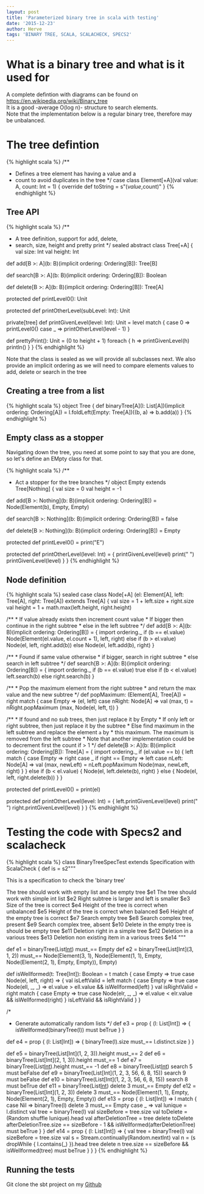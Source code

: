 ```yaml
---
layout: post
title: 'Parameterized binary tree in scala with testing'
date: '2015-12-23'
author: Herve
tags: 'BINARY TREE, SCALA, SCALACHECK, SPECS2'
---
```


# What is a binary tree and what is it used for

A complete defintion with diagrams can be found on <https://en.wikipedia.org/wiki/Binary_tree>  
It is a good -average O(log n)- structure to search elements.  
Note that the implementation below is a regular binary tree, therefore may be unbalanced.  

# The tree defintion
{% highlight scala %}
/**
  * Defines a tree element has having a value and a
  * count to avoid duplicates in the tree 
 */
case class Element[+A](val value: A, count: Int = 1) {
  override def toString = s"(${value},$count)"
}
{% endhighlight %}

## Tree API
{% highlight scala %}
/**
  * A tree definition, support for add, delete,
  * search, size, height and pretty print 
 */
sealed abstract class Tree[+A] {
  val size: Int
  val height: Int

  def add[B >: A](b: B)(implicit ordering: Ordering[B]): Tree[B]

  def search[B >: A](b: B)(implicit ordering: Ordering[B]): Boolean

  def delete[B >: A](b: B)(implicit ordering: Ordering[B]): Tree[A]

  protected def printLevel0(): Unit

  protected def printOtherLevel(subLevel: Int): Unit

  private[tree] def printGivenLevel(level: Int): Unit = level match {
    case 0 => printLevel0()
    case _ => printOtherLevel(level - 1)
  }

  def prettyPrint(): Unit = (0 to height + 1) foreach { h =>
    printGivenLevel(h)
    println()
  }
}
{% endhighlight %}

Note that the class is sealed as we will provide all subclasses next. We also provide an implicit ordering as we will need to compare elements values to add, delete or search in the tree

## Creating a tree from a list
{% highlight scala %}
object Tree {
  def binaryTree[A](l: List[A])(implicit ordering: Ordering[A]) = 
    l.foldLeft(Empty: Tree[A])((b, a) => b.add(a))
}
{% endhighlight %}

## Empty class as a stopper

Navigating down the tree, you need at some point to say that you are done, so let's define an EMpty class for that.

{% highlight scala %}
/**
  * Act a stopper for the tree branches
 */
object Empty extends Tree[Nothing] {
  val size = 0
  val height = -1

  def add[B >: Nothing](b: B)(implicit ordering: Ordering[B]) = Node(Element(b), Empty, Empty)

  def search[B >: Nothing](b: B)(implicit ordering: Ordering[B]) = false

  def delete[B >: Nothing](b: B)(implicit ordering: Ordering[B]) = Empty

  protected def printLevel0() = print("E")

  protected def printOtherLevel(level: Int) = {
    printGivenLevel(level)
    print(" ")
    printGivenLevel(level)
  }
}
{% endhighlight %}

## Node definition
{% highlight scala %}
sealed case class Node[+A] (el: Element[A], left: Tree[A], right: Tree[A]) extends Tree[A] {
  val size = 1 + left.size + right.size
  val height = 1 + math.max(left.height, right.height)

  /**
    * If value already exists then increment count value
    * If bigger then continue in the right subtree
    * else in the left subtree
    */
  def add[B >: A](b: B)(implicit ordering: Ordering[B]) = {
    import ordering._
    if (b == el.value) Node(Element(el.value, el.count + 1), left, right)
    else if (b > el.value) Node(el, left, right.add(b))
    else Node(el, left.add(b), right)
  }

  /**
    * Found if same value otherwise
    * if bigger, search in right subtree
    * else search in left subtree
    */
  def search[B >: A](b: B)(implicit ordering: Ordering[B]) = {
    import ordering._
    if (b == el.value) true
    else if (b < el.value) left.search(b)
    else right.search(b)
  }

  /**
    * Pop the maximum element from the right subtree
    * and return the max value and the new subtree
    */
  def popMaximum: (Element[A], Tree[A]) = right match {
    case Empty => (el, left)
    case nRight: Node[A] =>
      val (max, t) = nRight.popMaximum
      (max, Node(el, left, t))
  }

  /**
    * If found and no sub trees, then just replace it by Empty
    * If only left or right subtree, then just replace it by the subtree
    * Else find maximum in the left subtree and replace the element `a` by
    * this maximum. The maximum is removed from the left subtree
    * Note that another implementation could be to decrement first the count if > 1
    */
  def delete[B >: A](b: B)(implicit ordering: Ordering[B]): Tree[A] = {
    import ordering._
    if (el.value == b) {
      left match {
        case Empty               => right
        case _ if right == Empty => left
        case nLeft: Node[A]        =>
          val (max, newLeft) = nLeft.popMaximum
          Node(max, newLeft, right)
      }
    } else if (b < el.value) {
      Node(el, left.delete(b), right)
    } else {
      Node(el, left, right.delete(b))
    }
  }

  protected def printLevel0() = print(el)

  protected def printOtherLevel(level: Int) = {
    left.printGivenLevel(level)
    print(" ")
    right.printGivenLevel(level)
  }
}
{% endhighlight %}

# Testing the code with Specs2 and scalacheck

{% highlight scala %}
class BinaryTreeSpecTest extends Specification with ScalaCheck {
  def is = s2"""

 This is a specification to check the 'binary tree'

 The tree should work with empty list and be empty tree          $e1
 The tree should work with simple int list                       $e2
 Right subtree is larger and left is smaller                     $e3
 Size of the tree is correct                                     $e4
 Height of the tree is correct when unbalanced                   $e5
 Height of the tree is correct when balanced                     $e6
 Height of the empty tree is correct                             $e7
 Search empty tree                                               $e8
 Search complex tree, present                                    $e9
 Search complex tree, absent                                     $e10
 Delete in the empty tree is should be empty tree                $e11
 Deletion right in a simple tree                                 $e12
 Deletion in a various trees                                     $e13
 Deletion non existing item in a various trees                   $e14
                                                                 """

  def e1 = binaryTree(List[Int]()) must_== Empty
  def e2 = binaryTree(List[Int](3, 1, 2)) must_==
    Node(Element(3, 1), Node(Element(1, 1), Empty, Node(Element(2, 1),
      Empty, Empty)), Empty)

  def isWellformed(t: Tree[Int]): Boolean = t match {
    case Empty => true
    case Node(el, left, right) => {
      val isLeftValid = left match {
        case Empty         => true
        case Node(ell, _, _) => el.value > ell.value && isWellformed(left)
      }
      val isRightValid = right match {
        case Empty         => true
        case Node(elr, _, _) => el.value < elr.value && isWellformed(right)
      }
      isLeftValid && isRightValid
    }
  }

  /*
   * Generate automatically random lists
   */
  def e3 = prop {
    (l: List[Int]) =>
    {
      isWellformed(binaryTree(l)) must beTrue
    }
  }

  def e4 = prop {
    (l: List[Int]) =>
    {
      binaryTree(l).size must_== l.distinct.size
    }
  }

  def e5 = binaryTree(List[Int](1, 2, 3)).height must_== 2
  def e6 = binaryTree(List[Int](2, 1, 3)).height must_== 1
  def e7 = binaryTree(List[Int]()).height must_== -1
  def e8 = binaryTree(List[Int]()) search 5 must beFalse
  def e9 = binaryTree(List[Int](1, 2, 3, 56, 6, 8, 15)) search 9 must beFalse
  def e10 = binaryTree(List[Int](1, 2, 3, 56, 6, 8, 15)) search 8 must beTrue
  def e11 = binaryTree(List[Int]()) delete 3 must_== Empty
  def e12 = binaryTree(List[Int](1, 2, 3)) delete 3 must_==
    Node(Element(1, 1), Empty, Node(Element(2, 1), Empty, Empty))
  def e13 = prop {
    (l: List[Int]) =>
      l match {
        case Nil => binaryTree(l) delete 3 must_== Empty
        case _ =>
          val lunique = l.distinct
          val tree = binaryTree(l)
          val sizeBefore = tree.size
          val toDelete = (Random shuffle lunique).head
          val afterDeletionTree = tree delete toDelete
          afterDeletionTree.size == sizeBefore - 1 &&
            isWellformed(afterDeletionTree) must beTrue
      }
  }
  def e14 = prop {
    (l: List[Int]) =>
    {
      val tree = binaryTree(l)
      val sizeBefore = tree.size
      val s = Stream.continually(Random.nextInt)
      val n = (s dropWhile { l.contains(_) }).head
      tree delete n
      tree.size == sizeBefore && isWellformed(tree) must beTrue
    }
  }
}
{% endhighlight %}

## Running the tests
Git clone the sbt project on my [Github](https://github.com/heichwald/fun-with-scala/tree/master/trees)
